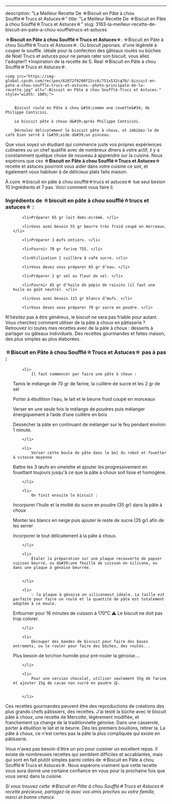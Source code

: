 ---
description: "La Meilleur Recette De ☆Biscuit en Pâte à chou Soufflé☆Trucs et Astuces☆"
title: "La Meilleur Recette De ☆Biscuit en Pâte à chou Soufflé☆Trucs et Astuces☆"
slug: 3163-la-meilleur-recette-de-biscuit-en-pate-a-chou-souffletrucs-et-astuces

<p>
	<strong>☆Biscuit en Pâte à chou Soufflé☆Trucs et Astuces☆</strong>. 
	☆Biscuit en Pâte à chou Soufflé☆Trucs et Astuces☆. Ou biscuit japonais. d&#39;une légèreté à couper le souffle. idéale pour la confection des gâteaux roulés ou bûches de Noël Trucs et astuces pour ne jamais rater son biscuit. vous allez l&#39;adopter!! *Inspiration de la recette de S. Real ☆Biscuit en Pâte à chou Soufflé☆Trucs et Astuces☆.
</p>
<p>
	
	<img src="https://img-global.cpcdn.com/recipes/62072f9290f22cc6/751x532cq70/☆biscuit-en-pate-a-chou-souffle☆trucs-et-astuces☆-photo-principale-de-la-recette.jpg" alt="☆Biscuit en Pâte à chou Soufflé☆Trucs et Astuces☆" style="width: 100%;">
	
	
		Biscuit roulé en Pâte à chou &#34;comme une couette&#34; de Philippe Conticini.
	
		Le biscuit pâte à choux d&#39;après Philippe Conticini.
	
		Déroulez délicatement le biscuit pâte à choux, et imbibez-le de café bien serré à l&#39;aide d&#39;un pinceau.
	
</p>

Que vous soyez un étudiant qui commence juste vos propres expériences culinaires ou un chef qualifié avec de nombreux dîners à votre actif, il y a constamment quelque chose de nouveau à apprendre sur la cuisine. Nous espérons que ces <strong> ☆Biscuit en Pâte à chou Soufflé☆Trucs et Astuces☆ </strong> recette et astuces pourront vous aider dans votre cuisine ce soir, et également vous habituer à de délicieux plats faits maison.

<!--inarticleads1-->

À cuire ☆biscuit en pâte à chou soufflé☆trucs et astuces☆ tue seul besion 10 Ingrédients et 7 pas. Voici comment vous faire il.

<h3>Ingrédients de ☆biscuit en pâte à chou soufflé☆trucs et astuces☆ :</h3>

<ol>
	
		<li>Préparer 65 gr lait demi-écrémé. </li>
	
		<li>Vous avez besoin 55 gr beurre très froid coupé en morceaux. </li>
	
		<li>Préparer 3 œufs entiers. </li>
	
		<li>Fournir 70 gr farine T55. </li>
	
		<li>Utilisation 1 cuillère à café sucre. </li>
	
		<li>Vous devez vous préparer 65 gr d’eau. </li>
	
		<li>Préparer 2 gr sel ou fleur de sel. </li>
	
		<li>Fournir 45 gr d’huile de pépin de raisins (il faut une huile au goût neutre). </li>
	
		<li>Vous avez besoin 115 gr blancs d’œufs. </li>
	
		<li>Vous devez vous préparer 70 gr sucre en poudre. </li>
	
</ol>

N&#39;hésitez pas à être généreux, le biscuit ne sera pas friable pour autant. Vous cherchez comment utiliser de la pâte à choux en pâtisserie ? Retrouvez ici toutes mes recettes avec de la pâte à choux : desserts à partager ou gâteaux individuels. Des recettes gourmandes et faites maison, des plus simples au plus élaborées. 

<!--inarticleads2-->

<h3>☆Biscuit en Pâte à chou Soufflé☆Trucs et Astuces☆ pas à pas :</h3>

<ol>
	
		<li>
			Il faut commencer par faire une pâte à choux :

Tamis le mélange de 70 gr de farine, la cuillère de sucre et les 2 gr de sel

Porter à ébullition l&#39;eau, le lait et le beurre froid coupé en morceaux

Verser en une seule fois le mélange de poudres puis mélanger énergiquement à l’aide d’une cuillère en bois 

Dessécher la pâte en continuant de mélanger sur le feu pendant environ 1 minute.
			
			
		</li>
	
		<li>
			Verser cette boule de pâte dans le bol du robot et fouetter à vitesse moyenne

Battre les 3 œufs en omelette et ajouter les progressivement en fouettant toujours jusqu&#39;à ce que la pâte à choux soit lisse et homogène.
			
			
		</li>
	
		<li>
			On finit ensuite le biscuit :

Incorporer l&#39;huile et la moitié du sucre en poudre (35 gr) dans la pâte à choux

Monter les blancs en neige puis ajouter le reste de sucre (35 gr) afin de les serrer

Incorporer le tout délicatement à la pâte à choux.
			
			
		</li>
	
		<li>
			Étaler la préparation sur une plaque recouverte de papier cuisson beurré, ou d&#39;une feuille de cuisson en silicone, ou dans une plaque à génoise beurrée.
			
			
		</li>
	
		<li>
			💡 la plaque à génoise en siliconeest idéale. La taille est parfaite pour faire un roulé et la quantité de pâte est totalement adaptée à ce moule.

Enfourner pour 16 minutes de cuisson à 170°C ⚠️ Le biscuit ne doit pas trop colorer.
			
			
		</li>
	
		<li>
			Découper des bandes de biscuit pour faire des bases entremets, ou le rouler pour faire des bûches, des roulés...
Plus besoin de torchon humide pour pré-rouler la génoise....
			
			
		</li>
	
		<li>
			Pour une version chocolat, utiliser seulement 55g de farine et ajouter 15g de cacao non sucré en poudre 😋.
			
			
		</li>
	
</ol>

Ces recettes gourmandes peuvent être des reproductions de créations des plus grands chefs pâtissiers, des recettes. J&#39;ai testé la bûche avec le biscuit pâte à choux, une recette de Mercotte, légèrement modifiée, et franchement ça change de la traditionnelle génoise. Dans une casserole, porter à ébulition le lait et le beurre. Dès les premiers bouillons, retirer la. La pâte à choux, ce n&#39;est certes pas la pâte la plus compliquée qui existe en pâtisserie. 

<!--inarticleads1-->

<p>
Vous n'avez pas besoin d'être un pro pour cuisiner un excellent repas. Il existe de nombreuses recettes qui semblent difficiles et accablantes, mais qui sont en fait plutôt simples parmi celles de ☆Biscuit en Pâte à chou Soufflé☆Trucs et Astuces☆. Nous espérons vraiment que cette recette vous aura donné une certaine confiance en vous pour la prochaine fois que vous serez dans la cuisine.
</p>

<p>
<i>Si vous trouvez cette ☆Biscuit en Pâte à chou Soufflé☆Trucs et Astuces☆ recette précieuse, partagez-la avec vos amis proches ou votre famille, merci et bonne chance.</i>
</p>
